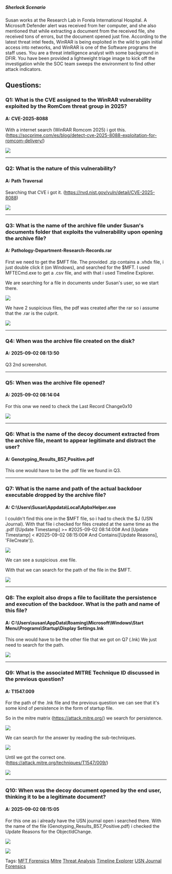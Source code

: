 
##### Sherlock Scenario

Susan works at the Research Lab in Forela International Hospital. A Microsoft Defender alert was received from her computer, and she also mentioned that while extracting a document from the received file, she received tons of errors, but the document opened just fine. According to the latest threat intel feeds, WinRAR is being exploited in the wild to gain initial access into networks, and WinRAR is one of the Software programs the staff uses. You are a threat intelligence analyst with some background in DFIR. You have been provided a lightweight triage image to kick off the investigation while the SOC team sweeps the environment to find other attack indicators.

## Questions:


### Q1: What is the CVE assigned to the WinRAR vulnerability exploited by the RomCom threat group in 2025?

#### A: CVE-2025-8088

With a internet search (WinRAR Romcom 2025) i got this. (https://socprime.com/es/blog/detect-cve-2025-8088-exploitation-for-romcom-delivery/)

![](../../Img/Pasted%20image%2020251005201425.png)

___

### Q2: What is the nature of this vulnerability?

#### A: Path Traversal

Searching that CVE i got it. (https://nvd.nist.gov/vuln/detail/CVE-2025-8088)

![](../../Img/Pasted%20image%2020251005201544.png)

___

### Q3: What is the name of the archive file under Susan's documents folder that exploits the vulnerability upon opening the archive file?

#### A: Pathology-Department-Research-Records.rar

First we need to get the $MFT file. The provided .zip contains a .vhdx file, i just double click it (on Windows), and searched for the $MFT.
I used MFTECmd.exe to get a .csv file, and with that i used Timeline Explorer.

We are searching for a file in documents under Susan's user, so we start there.

![](../../Img/Pasted%20image%2020251005202759.png)

We have 2 suspicious files, the pdf was created after the rar so i assume that the .rar is the culprit.

![](../../Img/Pasted%20image%2020251005203257.png)

___

### Q4: When was the archive file created on the disk?

#### A: 2025-09-02 08:13:50

Q3 2nd screenshot.

___

### Q5: When was the archive file opened?

#### A: 2025-09-02 08:14:04

For this onw we need to check the Last Record Change0x10

![](../../Img/Pasted%20image%2020251005204753.png)

___

### Q6: What is the name of the decoy document extracted from the archive file, meant to appear legitimate and distract the user?

#### A: Genotyping_Results_B57_Positive.pdf

This one would have to be the .pdf file we found in Q3.

___

### Q7: What is the name and path of the actual backdoor executable dropped by the archive file?

#### A: C:\Users\Susan\Appdata\Local\ApbxHelper.exe

I couldn't find this one in the $MFT file, so i had to check the $J (USN Journal).
With that file i checked for files created at the same time as the .pdf  ([Update Timestamp] >= #2025-09-02 08:14:00# And [Update Timestamp] < #2025-09-02 08:15:00# And Contains([Update Reasons], 'FileCreate')).

![](../../Img/Pasted%20image%2020251005212613.png)

We can see a suspicious .exe file.

With that we can search for the path of the file in the $MFT.

![](../../Img/Pasted%20image%2020251005213017.png)

___

### Q8: The exploit also drops a file to facilitate the persistence and execution of the backdoor. What is the path and name of this file?

#### A: C:\Users\susan\AppData\Roaming\Microsoft\Windows\Start Menu\Programs\Startup\Display Settings.lnk

This one would have to be the other file that we got on Q7 (.lnk)
We just need to search for the path.

![](../../Img/Pasted%20image%2020251005213212.png)

___

### Q9: What is the associated MITRE Technique ID discussed in the previous question?

#### A: T1547.009

For the path of the .lnk file and the previous question we can see that it's some kind of persistence in the form of startup file.

So in the mitre matrix (https://attack.mitre.org/) we search for persistence.

![](../../Img/Pasted%20image%2020251005213957.png)

We can search for the answer by reading the sub-techniques.

![](../../Img/Pasted%20image%2020251005214044.png)

Until we got the correct one. (https://attack.mitre.org/techniques/T1547/009/)

![](../../Img/Pasted%20image%2020251005214107.png)

___

### Q10: When was the decoy document opened by the end user, thinking it to be a legitimate document?

#### A: 2025-09-02 08:15:05

For this one as i already have the USN journal open i searched there.
With the name of the file (Genotyping_Results_B57_Positive.pdf) i checked the Update Reasons for the ObjectIdChange.

![](../../Img/Pasted%20image%2020251005214507.png)

![](../../Img/Pasted%20image%2020251005214520.png)


Tags: [MFT Forensics](../../Index/MFT%20Forensics.md) [Mitre](../../Index/Mitre.md) [Threat Analysis](../../Index/Threat%20Analysis.md) [Timeline Explorer](../../Index/Timeline%20Explorer.md) [USN Journal Forensics](../../Index/USN%20Journal%20Forensics.md) 